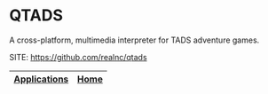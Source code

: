 # QTADS

   A cross-platform, multimedia interpreter for TADS adventure games.

 SITE: https://github.com/realnc/qtads

 | [Applications](https://portable-linux-apps.github.io/apps.html) | [Home](https://portable-linux-apps.github.io)
 | --- | --- |
